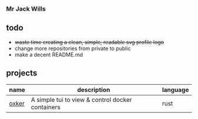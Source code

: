 ### Mr Jack Wills
## todo

+ ~~waste time creating a clean, simple, readable svg profile logo~~
+ change more repositories from private to public
+ make a decent README.md

## projects

|name|description|language|
|---|---|---|
|[oxker](https://www.github.com/mrjackwills/oxker)|A simple tui to view & control docker containers |rust
